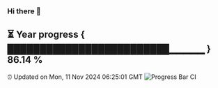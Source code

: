 ### Hi there 👋
⏳ Year progress { █████████████████████████▁▁▁▁▁ } 86.14 %
---
⏰ Updated on Mon, 11 Nov 2024 06:25:01 GMT
![Progress Bar CI](https://github.com/liununu/liununu/workflows/Progress%20Bar%20CI/badge.svg)
